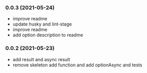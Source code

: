 ### **0.0.3** (2021-05-24)  
  
- improve readme  
- update husky and lint-stage  
- improve readme  
- add option description to readme    
  
### **0.0.2** (2021-05-23)  
  
- add result and async result  
- remove skeleton add function and add optionAsync and tests    
  
